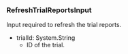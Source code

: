 ### RefreshTrialReportsInput
Input required to refresh the trial reports.

- trialId: System.String
  - ID of the trial.

